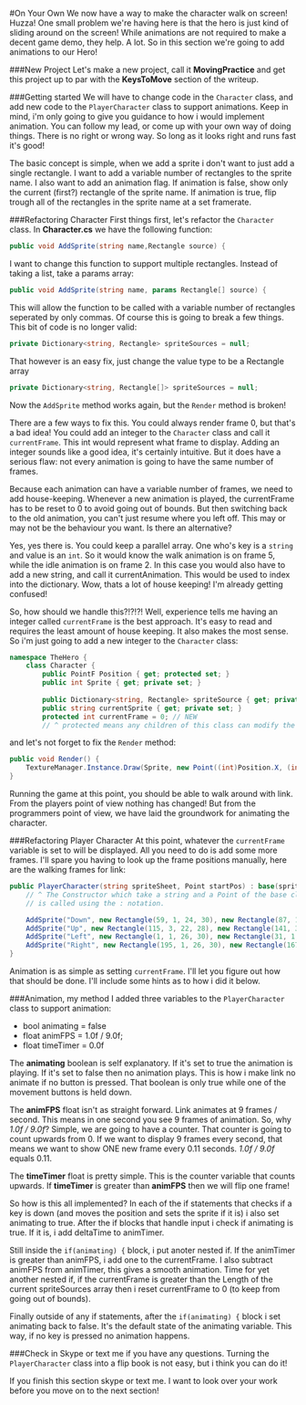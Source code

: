 #On Your Own
We now have a way to make the character walk on screen! Huzza! One small problem we're having here is that the hero is just kind of sliding around on the screen! While animations are not required to make a decent game demo, they help. A lot. So in this section we're going to add animations to our Hero!

###New Project
Let's make a new project, call it **MovingPractice** and get this project up to par with the **KeysToMove** section of the writeup.

###Getting started
We will have to change code in the ```Character``` class, and add new code to the ```PlayerCharacter``` class to support animations. Keep in mind, i'm only going to give you guidance to how i would implement animation. You can follow my lead, or come up with your own way of doing things. There is no right or wrong way. So long as it looks right and runs fast it's good!

The basic concept is simple, when we add a sprite i don't want to just add a single rectangle. I want to add a variable number of rectangles to the sprite name. I also want to add an animation flag. If animation is false, show only the current (first?) rectangle of the sprite name. If animation is true, flip trough all of the rectangles in the sprite name at a set framerate.

###Refactoring Character
First things first, let's refactor the ```Character``` class. In **Character.cs** we have the following function:

```cs
public void AddSprite(string name,Rectangle source) {
```

I want to change this function to support multiple rectangles. Instead of taking a list, take a params array:

```cs
public void AddSprite(string name, params Rectangle[] source) {
```

This will allow the function to be called with a variable number of rectangles seperated by only commas. Of course this is going to break a few things. This bit of code is no longer valid:

```cs
private Dictionary<string, Rectangle> spriteSources = null;
```

That however is an easy fix, just change the value type to be a Rectangle array

```cs
private Dictionary<string, Rectangle[]> spriteSources = null;
```

Now the ```AddSprite``` method works again, but the ```Render``` method is broken!

There are a few ways to fix this. You could always render frame 0, but that's a bad idea! You could add an integer to the ```Character``` class and call it ```currentFrame```. This int would represent what frame to display. Adding an integer sounds like a good idea, it's certainly intuitive. But it does have a serious flaw: not every animation is going to have the same number of frames.

Because each animation can have a variable number of frames, we need to add house-keeping. Whenever a new animation is played, the currentFrame has to be reset to 0 to avoid going out of bounds. But then switching back to the old animation, you can't just resume where you left off. This may or may not be the behaviour you want. Is there an alternative?

Yes, yes there is. You could keep a parallel array. One who's key is a ```string``` and value is an ```int```. So it would know the walk animation is on frame 5, while the idle animation is on frame 2. In this case you would also have to add a new string, and call it currentAnimation. This would be used to index into the dictionary. Wow, thats a lot of house keeping! I'm already getting confused!

So, how should we handle this?!?!?! Well, experience tells me having an integer called ```currentFrame``` is the best approach. It's easy to read and requires the least amount of house keeping. It also makes the most sense. So i'm just going to add a new integer to the ```Character``` class:

```cs
namespace TheHero {
    class Character {
        public PointF Position { get; protected set; }
        public int Sprite { get; private set; }
        
        public Dictionary<string, Rectangle> spriteSource { get; private set; }
        public string currentSprite { get; private set; }
        protected int currentFrame = 0; // NEW
        // ^ protected means any children of this class can modify the variable
```

and let's not forget to fix the ```Render``` method:

```cs
public void Render() {
    TextureManager.Instance.Draw(Sprite, new Point((int)Position.X, (int)Position.Y), 1.0f, spriteSources[currentSprite][currentFrame]);
}
```

Running the game at this point, you should be able to walk around with link. From the players point of view nothing has changed! But from the programmers point of view, we have laid the groundwork for animating the character.

###Refactoring Player Character
At this point, whatever the ```currentFrame``` variable is set to will be displayed. All you need to do is add some more frames. I'll spare you having to look up the frame positions manually, here are the walking frames for link:

```cs
public PlayerCharacter(string spriteSheet, Point startPos) : base(spriteSheet, startPos) {
    // ^ The Constructor which take a string and a Point of the base class (Character)
    // is called using the : notation.

    AddSprite("Down", new Rectangle(59, 1, 24, 30), new Rectangle(87, 1, 24, 30));
    AddSprite("Up", new Rectangle(115, 3, 22, 28), new Rectangle(141, 3, 22, 28));
    AddSprite("Left", new Rectangle(1, 1, 26, 30), new Rectangle(31, 1, 26, 31));
    AddSprite("Right", new Rectangle(195, 1, 26, 30), new Rectangle(167, 1, 26, 29));
}
```

Animation is as simple as setting ```currentFrame```. I'll let you figure out how that should be done. I'll include some hints as to how i did it below.

###Animation, my method
I added three variables to the ```PlayerCharacter``` class to support animation:

* bool animating = false
* float animFPS = 1.0f / 9.0f;
* float timeTimer = 0.0f

The **animating** boolean is self explanatory. If it's set to true the animation is playing. If it's set to false then no animation plays. This is how i make link no animate if no button is pressed. That boolean is only true while one of the movement buttons is held down.

The **animFPS** float isn't as straight forward. Link animates at 9 frames / second. This means in one second you see 9 frames of animation. So, why _1.0f / 9.0f_? Simple, we are going to have a counter. That counter is going to count upwards from 0. If we want to display 9 frames every second, that means we want to show ONE new frame every 0.11 seconds. _1.0f / 9.0f_ equals 0.11.

The **timeTimer** float is pretty simple. This is the counter variable that counts upwards. If **timeTimer** is greater than **animFPS** then we will flip one frame!

So how is this all implemented? In each of the if statements that checks if a key is down (and moves the position and sets the sprite if it is) i also set animating to true. After the if blocks that handle input i check if animating is true. If it is, i add deltaTime to animTimer. 

Still inside the ```if(animating) {``` block, i put anoter nested if. If the animTimer is greater than animFPS, i add one to the currentFrame. I also subtract animFPS from animTimer, this gives a smooth animation. Time for yet another nested if, if the currentFrame is greater than the Length of the current spriteSources array then i reset currentFrame to 0 (to keep from going out of bounds). 

Finally outside of any if statements, after the ```if(animating) {``` block i set animating back to false. It's the default state of the animating variable. This way, if no key is pressed no animation happens.

###Check in
Skype or text me if you have any questions. Turning the ```PlayerCharacter``` class into a flip book is not easy, but i think you can do it!

If you finish this section skype or text me. I want to look over your work before you move on to the next section!